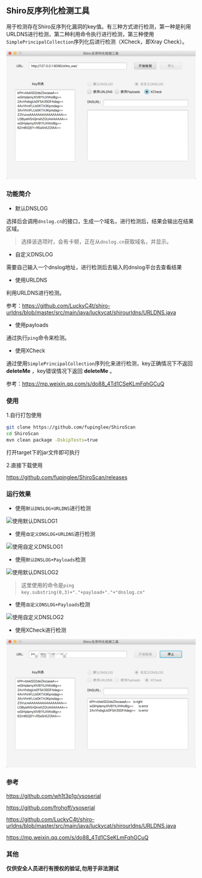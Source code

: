 ## Shiro反序列化检测工具

用于检测存在Shiro反序列化漏洞的key值。有三种方式进行检测，第一种是利用URLDNS进行检测，第二种利用命令执行进行检测，第三种使用`SimplePrincipalCollection`序列化后进行检测（XCheck，即Xray Check）。

![](images/011.png)

### 功能简介

- 默认DNSLOG

选择后会调用`dnslog.cn`的接口，生成一个域名，进行检测后，结果会输出在结果区域。

> 选择该选项时，会有卡顿，正在从`dnslog.cn`获取域名，并显示。

- 自定义DNSLOG

需要自己输入一个dnslog地址，进行检测后去输入的dnslog平台去查看结果

- 使用URLDNS

利用URLDNS进行检测。

参考：https://github.com/LuckyC4t/shiro-urldns/blob/master/src/main/java/luckycat/shirourldns/URLDNS.java

- 使用payloads

通过执行`ping`命令来检测。

- 使用XCheck

通过使用`SimplePrincipalCollection`序列化来进行检测，key正确情况下不返回 **deleteMe** ，key错误情况下返回 **deleteMe** 。

参考：https://mp.weixin.qq.com/s/do88_4Td1CSeKLmFqhGCuQ

### 使用

1.自行打包使用

```bash
git clone https://github.com/fupinglee/ShiroScan
cd ShiroScan
mvn clean package -DskipTests=true
```

打开target下的jar文件即可执行

2.直接下载使用

https://github.com/fupinglee/ShiroScan/releases

### 运行效果

- 使用`默认DNSLOG+URLDNS`进行检测

![使用默认DNSLOG1](images/02.png)

- 使用`自定义DNSLOG+URLDNS`进行检测

![使用自定义DNSLOG1](images/03.png)

- 使用`默认DNSLOG+Payloads`检测


![使用默认DNSLOG2](images/04.png)

> 这里使用的命令是`ping key.substring(0,3)+"."+payload+"."+"dnslog.cn"`

- 使用`自定义DNSLOG+Payloads`检测


![使用自定义DNSLOG2](images/05.png)

- 使用XCheck进行检测

![使用自定义XCheck](images/06.png)

### 参考

https://github.com/wh1t3p1g/ysoserial

https://github.com/frohoff/ysoserial

https://github.com/LuckyC4t/shiro-urldns/blob/master/src/main/java/luckycat/shirourldns/URLDNS.java

https://mp.weixin.qq.com/s/do88_4Td1CSeKLmFqhGCuQ

### 其他

**仅供安全人员进行有授权的验证,勿用于非法测试**

